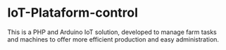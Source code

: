 # IoT-Plataform-control
This is a PHP and Arduino IoT solution, developed to manage farm tasks and machines to offer more efficient production and easy administration.
